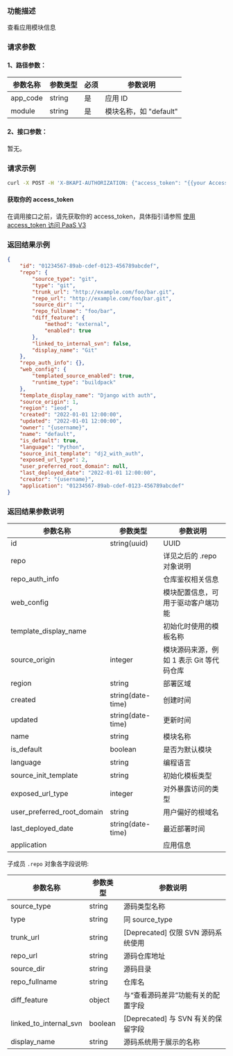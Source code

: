 ### 功能描述
查看应用模块信息

### 请求参数

#### 1、路径参数：

| 参数名称 | 参数类型 | 必须 | 参数说明              |
|----------|----------|-----|---------------------|
| app_code | string   | 是   | 应用 ID               |
| module   | string   | 是   | 模块名称，如 "default" |

#### 2、接口参数：
暂无。

### 请求示例

```bash
curl -X POST -H 'X-BKAPI-AUTHORIZATION: {"access_token": "{{your AccessToken}}"}' http://bkapi.example.com/api/bkpaas3/prod/bkapps/applications/{{AppCode}}/modules/{{module_name}}/
```

#### 获取你的 access_token
在调用接口之前，请先获取你的 access_token，具体指引请参照 [使用 access_token 访问 PaaS V3](https://bk.tencent.com/docs/markdown/PaaS3.0/topics/paas/access_token)

### 返回结果示例
```json
{
    "id": "01234567-89ab-cdef-0123-456789abcdef",
    "repo": {
        "source_type": "git",
        "type": "git",
        "trunk_url": "http://example.com/foo/bar.git",
        "repo_url": "http://example.com/foo/bar.git",
        "source_dir": "",
        "repo_fullname": "foo/bar",
        "diff_feature": {
            "method": "external",
            "enabled": true
        },
        "linked_to_internal_svn": false,
        "display_name": "Git"
    },
    "repo_auth_info": {},
    "web_config": {
        "templated_source_enabled": true,
        "runtime_type": "buildpack"
    },
    "template_display_name": "Django with auth",
    "source_origin": 1,
    "region": "ieod",
    "created": "2022-01-01 12:00:00",
    "updated": "2022-01-01 12:00:00",
    "owner": "{username}",
    "name": "default",
    "is_default": true,
    "language": "Python",
    "source_init_template": "dj2_with_auth",
    "exposed_url_type": 2,
    "user_preferred_root_domain": null,
    "last_deployed_date": "2022-01-01 12:00:00",
    "creator": "{username}",
    "application": "01234567-89ab-cdef-0123-456789abcdef"
}
```

### 返回结果参数说明

| 参数名称                   | 参数类型          | 参数说明                                |
|----------------------------|-------------------|-----------------------------------------|
| id                         | string(uuid)      | UUID                                    |
| repo                       |                   | 详见之后的 .repo 对象说明               |
| repo_auth_info             |                   | 仓库鉴权相关信息                        |
| web_config                 |                   | 模块配置信息，可用于驱动客户端功能       |
| template_display_name      |                   | 初始化时使用的模板名称                  |
| source_origin              | integer           | 模块源码来源，例如 1 表示 Git 等代码仓库 |
| region                     | string            | 部署区域                                |
| created                    | string(date-time) | 创建时间                                |
| updated                    | string(date-time) | 更新时间                                |
| name                       | string            | 模块名称                                |
| is_default                 | boolean           | 是否为默认模块                          |
| language                   | string            | 编程语言                                |
| source_init_template       | string            | 初始化模板类型                          |
| exposed_url_type           | integer           | 对外暴露访问的类型                      |
| user_preferred_root_domain | string            | 用户偏好的根域名                        |
| last_deployed_date         | string(date-time) | 最近部署时间                            |
| application                |                   | 应用信息                                |

子成员 `.repo` 对象各字段说明:

| 参数名称               | 参数类型 | 参数说明                           |
|------------------------|----------|-----------------------------------|
| source_type            | string   | 源码类型名称                       |
| type                   | string   | 同 source_type                     |
| trunk_url              | string   | [Deprecated] 仅限 SVN 源码系统使用 |
| repo_url               | string   | 源码仓库地址                       |
| source_dir             | string   | 源码目录                           |
| repo_fullname          | string   | 仓库名                             |
| diff_feature           | object   | 与“查看源码差异”功能有关的配置字段 |
| linked_to_internal_svn | boolean  | [Deprecated] 与 SVN 有关的保留字段 |
| display_name           | string   | 源码系统用于展示的名称             |